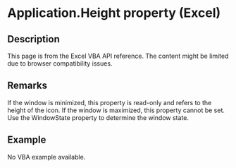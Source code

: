 # Application.Height property (Excel)

## Description
This page is from the Excel VBA API reference. The content might be limited due to browser compatibility issues.

## Remarks
If the window is minimized, this property is read-only and refers to the height of the icon. If the window is maximized, this property cannot be set. Use the WindowState property to determine the window state.

## Example
No VBA example available.
